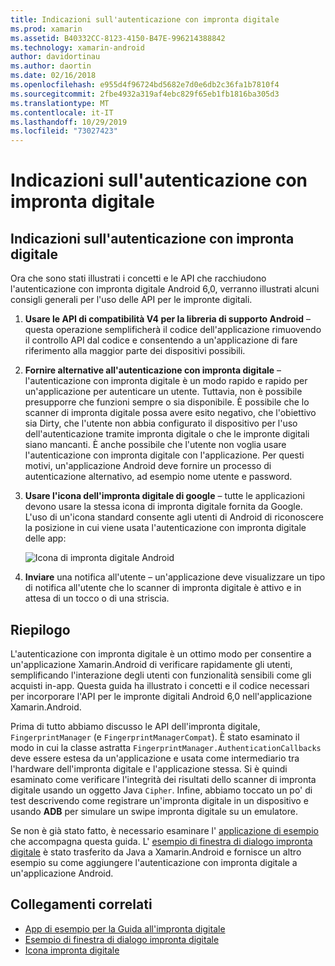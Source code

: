 ```yaml
---
title: Indicazioni sull'autenticazione con impronta digitale
ms.prod: xamarin
ms.assetid: B40332CC-8123-4150-B47E-996214388842
ms.technology: xamarin-android
author: davidortinau
ms.author: daortin
ms.date: 02/16/2018
ms.openlocfilehash: e955d4f96724bd5682e7d0e6db2c36fa1b7810f4
ms.sourcegitcommit: 2fbe4932a319af4ebc829f65eb1fb1816ba305d3
ms.translationtype: MT
ms.contentlocale: it-IT
ms.lasthandoff: 10/29/2019
ms.locfileid: "73027423"
---
```

# <a name="fingerprint-authentication-guidance"></a>Indicazioni sull'autenticazione con impronta digitale

## <a name="fingerprint-authentication-guidance"></a>Indicazioni sull'autenticazione con impronta digitale

Ora che sono stati illustrati i concetti e le API che racchiudono l'autenticazione con impronta digitale Android 6,0, verranno illustrati alcuni consigli generali per l'uso delle API per le impronte digitali.

1. **Usare le API di compatibilità V4 per la libreria di supporto Android** &ndash; questa operazione semplificherà il codice dell'applicazione rimuovendo il controllo API dal codice e consentendo a un'applicazione di fare riferimento alla maggior parte dei dispositivi possibili.
2. **Fornire alternative all'autenticazione con impronta digitale** &ndash; l'autenticazione con impronta digitale è un modo rapido e rapido per un'applicazione per autenticare un utente. Tuttavia, non è possibile presupporre che funzioni sempre o sia disponibile. È possibile che lo scanner di impronta digitale possa avere esito negativo, che l'obiettivo sia Dirty, che l'utente non abbia configurato il dispositivo per l'uso dell'autenticazione tramite impronta digitale o che le impronte digitali siano mancanti. È anche possibile che l'utente non voglia usare l'autenticazione con impronta digitale con l'applicazione. Per questi motivi, un'applicazione Android deve fornire un processo di autenticazione alternativo, ad esempio nome utente e password.
3. **Usare l'icona dell'impronta digitale di google** &ndash; tutte le applicazioni devono usare la stessa icona di impronta digitale fornita da Google. L'uso di un'icona standard consente agli utenti di Android di riconoscere la posizione in cui viene usata l'autenticazione con impronta digitale delle app: 
    
    ![Icona di impronta digitale Android](summary-images/ic-fp-40px.png)
    
4. **Inviare** una notifica all'utente &ndash; un'applicazione deve visualizzare un tipo di notifica all'utente che lo scanner di impronta digitale è attivo e in attesa di un tocco o di una striscia. 

## <a name="summary"></a>Riepilogo

L'autenticazione con impronta digitale è un ottimo modo per consentire a un'applicazione Xamarin.Android di verificare rapidamente gli utenti, semplificando l'interazione degli utenti con funzionalità sensibili come gli acquisti in-app. Questa guida ha illustrato i concetti e il codice necessari per incorporare l'API per le impronte digitali Android 6,0 nell'applicazione Xamarin.Android.

Prima di tutto abbiamo discusso le API dell'impronta digitale, `FingerprintManager` (e `FingerprintManagerCompat`). È stato esaminato il modo in cui la classe astratta `FingerprintManager.AuthenticationCallbacks` deve essere estesa da un'applicazione e usata come intermediario tra l'hardware dell'impronta digitale e l'applicazione stessa. Si è quindi esaminato come verificare l'integrità dei risultati dello scanner di impronta digitale usando un oggetto Java `Cipher`. Infine, abbiamo toccato un po' di test descrivendo come registrare un'impronta digitale in un dispositivo e usando **ADB** per simulare un swipe impronta digitale su un emulatore. 

Se non è già stato fatto, è necessario esaminare l' [applicazione di esempio](https://github.com/xamarin/monodroid-samples/tree/master/FingerprintGuide) che accompagna questa guida. L' [esempio di finestra di dialogo impronta digitale](https://docs.microsoft.com/samples/xamarin/monodroid-samples/android-m-fingerprintdialog) è stato trasferito da Java a Xamarin.Android e fornisce un altro esempio su come aggiungere l'autenticazione con impronta digitale a un'applicazione Android.

## <a name="related-links"></a>Collegamenti correlati

- [App di esempio per la Guida all'impronta digitale](https://github.com/xamarin/monodroid-samples/tree/master/FingerprintGuide)
- [Esempio di finestra di dialogo impronta digitale](https://docs.microsoft.com/samples/xamarin/monodroid-samples/android-m-fingerprintdialog)
- [Icona impronta digitale](https://raw.githubusercontent.com/xamarin/monodroid-samples/master/FingerprintGuide/FingerprintSampleApp/Resources/drawable-hdpi/ic_fp_40px.png)
